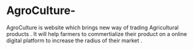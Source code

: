 # AgroCulture-
AgroCulture is website which brings new way of trading Agricultural products . It will help farmers to commertialize their product on a online digital platform to increase the radius of their market .
